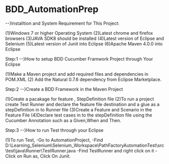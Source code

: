 # BDD_AutomationPrep

--}Installtion and System Requirement for This Project:

(1)Windows 7 or higher Operating System (2)Latest chrome and firefox browsers (3)JAVA SDK8 should be installed (4)Latest version of Eclipse and Selenium (5)Latest version of Junit into Eclipse (6)Apache Maven 4.0.0 into Eclipse

Step:1 --}How to setup BDD Cucumber Framwork Project through Your Eclipse

(1)Make a Maven project and add required files and dependencies in POM.XML (2) Add the Natural 0.7.6 dependency from Eclipse Marketplace.

Step:2
 --}Create a BDD Framework in the Maven Project

(1)Create a pacakage for feature , StepDefinition file (2)To run a project create Test Runner and declare the feature file destination and a glue as a stepDefinition in to Runner file (3)Create a Feature and Scenario in the Feature File (4)Declare test cases in to the stepDefinition file using the Cucumber Annotation such as a Given,When and Then.

Step:3 --}How to run Test through your Eclipse

(1)To run Test, -Go to AutomationProject, -Find D:\Learning_Selenium\Selenium_Workspace\PathFactoryAutomationTest\src\test\java\Runner\TestRunner.java -Find TestRunner and right click on it -Click on Run as, Click On Junit.
